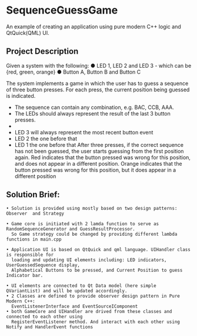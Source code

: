 # SequenceGuessGame
An example of creating an application using pure modern C++ logic and QtQuick(QML) UI.

## Project Description

Given a system with the following:
● LED 1, LED 2 and LED 3 - which can be {red, green, orange}
● Button A, Button B and Button C

The system implements a game in which the user has to guess a sequence of three
button presses. For each press, the current position being guessed is indicated.
- The sequence can contain any combination, e.g. BAC, CCB, AAA.
- The LEDs should always represent the result of the last 3 button presses.
-
- LED 3 will always represent the most recent button event
- LED 2 the one before that
- LED 1 the one before that
After three presses, if the correct sequence has not been guessed, the user starts
guessing from the first position again.
Red indicates that the button pressed was wrong for this position, and does not appear in a
different position.
Orange indicates that the button pressed was wrong for this position, but it does appear in a
different position



## Solution Brief:
    • Solution is provided using mostly based on two design patterns: Observer  and Strategy
      
    • Game core is initiated with 2 lamda function to serve as RandomSequenceGenerator and GuessResultProcessor.
      So Game strategy could be changed by providing different lambda functions in main.cpp	
      
    • Application UI is based on QtQuick and qml language. UIHandler class is responsible for 
      loading and updating UI elements including: LED indicators, UserGuessedSequence display, 
      Alphabetical Buttons to be pressed, and Current Position to guess Indicator bar.
      
    • UI elements are connected to Qt Data model (here simple QVariantList) and will be updated accordingly.
    • 2 Classes are defined to provide observer design pattern in Pure Modern C++: 
      EventListenerInterface and EventSourceIComponent
    • both GameCore and UIHandler are drived from these classes and connected to each other using 
      RegisterEventListener method. And interact with each other using Notify and HandlerEvent functions
